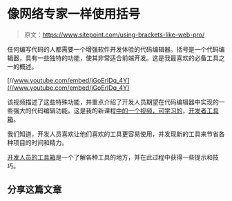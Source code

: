 # 像网络专家一样使用括号

> 原文：<https://www.sitepoint.com/using-brackets-like-web-pro/>

任何编写代码的人都需要一个增强软件开发体验的代码编辑器。括号是一个代码编辑器，具有一些独特的功能，使其非常适合前端开发。这是我最喜欢的必备工具之一的概述。

[//www.youtube.com/embed/jGoErIDq_4Y](//www.youtube.com/embed/jGoErIDq_4Y)

该视频描述了这些特殊功能，并重点介绍了开发人员期望在代码编辑器中实现的一些强大的代码编辑功能。这是我的新课程[中的一个视频，可学习的](https://learnable.com)，[开发者工具箱](https://learnable.com/courses/developer-s-toolbox-2868)。

我们知道，开发人员喜欢让他们喜欢的工具更容易使用，并发现新的工具来节省各种项目的时间和精力。

[开发人员的工具箱](https://learnable.com/courses/developer-s-toolbox-2868)是一个了解各种工具的地方，并在此过程中获得一些提示和技巧。

## 分享这篇文章